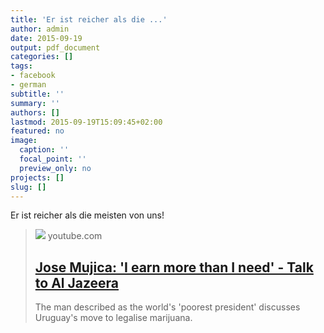 ```yaml
---
title: 'Er ist reicher als die ...'
author: admin
date: 2015-09-19
output: pdf_document
categories: []
tags:
- facebook
- german
subtitle: ''
summary: ''
authors: []
lastmod: 2015-09-19T15:09:45+02:00
featured: no
image:
  caption: ''
  focal_point: ''
  preview_only: no
projects: []
slug: []
---
```

Er ist reicher als die meisten von uns!
> [![](https://i.ytimg.com/vi/hteGnL-8SeU/maxresdefault.jpg)](https://www.youtube.com/watch?v=hteGnL-8SeU)
> youtube.com
> ## [Jose Mujica: 'I earn more than I need' - Talk to Al Jazeera](https://www.youtube.com/watch?v=hteGnL-8SeU)
>
>The man described as the world's 'poorest president' discusses Uruguay's move to legalise marijuana.

